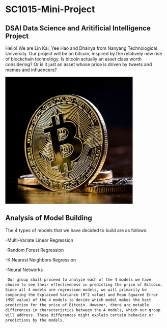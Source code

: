 # SC1015-Mini-Project

<section>
  <h2> DSAI Data Science and Aritificial Intelligence Project </h2>
  <section>
    <p> Hello! We are Lin Kai, Yee Hao and Dhairya from Nanyang Technological University. Our project will be on bitcoin, inspired by the relatively new rise of blockchain technology. Is bitcoin actually an asset class worth considering? Or is it just an asset whose price is driven by tweets and memes and influencers? </p>
    <img src = "Assets/Bitcoin.jpg" style = "width: 400px;">

<section> 
  <h2> Analysis of Model Building </h2>
  <section>
    <p> The 4 types of models that we have decided to build are as follows:
      <p>
      -Multi-Variate Linear Regression
      </p>
      <p>
      -Random Forest Regression
      </p>
      <p>
      -K Nearest Neighbors Regression
      </p>
      <p>
      -Neural Networks
      </p>
    
     Our group shall proceed to analyze each of the 4 models we have chosen to see their effectiveness in predicting the price of Bitcoin. Since all 4 models are regression models, we will primarily be comparing the Explained Variance (R^2 value) and Mean Squared Error (MSE value) of the 4 models to decide which model makes the best prediction for the price of Bitcoin. However, there are notable differences in characteristics between the 4 models, which our group will address. These differences might explain certain behavior or predictions by the models. 
    
    

   

